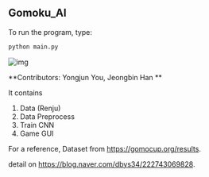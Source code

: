 ## Gomoku_AI

To run the program, type:
```bash
python main.py
```


![img](https://user-images.githubusercontent.com/55341412/161189144-b550650f-0dd5-4dce-ab20-40361a21bef3.jpg)


**Contributors: Yongjun You, Jeongbin Han **

 It contains
1. Data (Renju)
2. Data Preprocess
3. Train CNN
4. Game GUI

For a reference, Dataset from https://gomocup.org/results.

detail on https://blog.naver.com/dbys34/222743069828.
